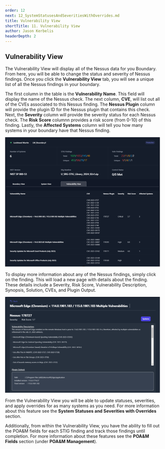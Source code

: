 ```yaml
---
order: 12
next: 12_SystemStatusesAndSeveritiesWithOverrides.md
title: Vulnerability View
shortTitle: 11. Vulnerability View
author: Jason Kerbelis
headerDepth: 2
---
```


## Vulnerability View

The Vulnerability View will display all of the Nessus data for you Boundary. From here, you will be able to change the status and severity of Nessus findings. Once you click the **Vulnerability View** tab, you will see a unique list of all the Nessus findings in your boundary.

The first column in the table is the **Vulnerability Name**. This field will display the name of the Nessus check. The next column, **CVE**, will list out all of the CVEs associated to this Nessus finding. The **Nessus Plugin** column will provide the plugin ID for the Nessus plugin that contains this check. Next, the **Severity** column will provide the severity status for each Nessus check. The **Risk Score** columnn provides a risk score (from 0-10) of this finding. Lastly, the **Affected Systems** column will tell you how many systems in your boundary have that Nessus finding.

![Figure 57: Vulnerability View](../../assets/user-guide/VulnerabilityView.png "Figure 57: Vulnerability View")

To display more information about any of the Nessus findings, simply click on the finding. This will load a new page with details about the finding. These details include a Severity, Risk Score, Vulnerability Description, Synopsis, Solution, CVEs, and Plugin Output. 

![Figure 58: Vulnerability View Detailed Findinging](../../assets/user-guide/VulnerabilityView_Detailed.png "Figure 58: Vulnerability View Detailed Findinging")

From the Vulnerability View you will be able to update statuses, severities, and apply overrides for as many systems as you need. For more information about this feature see the **System Statuses and Severities with Overrides** section. 

Additionally, from within the Vulnerability View, you have the ability to fill out the POA&M fields for each STIG finding and track those findings until completion. For more information about these features see the **POA&M Fields** section (under **POA&M Management**).

